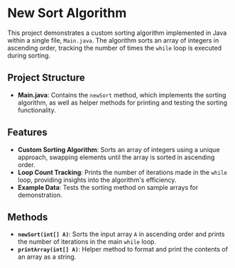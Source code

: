 # New Sort Algorithm

This project demonstrates a custom sorting algorithm implemented in Java within a single file, `Main.java`. The algorithm sorts an array of integers in ascending order, tracking the number of times the `while` loop is executed during sorting.

## Project Structure

- **Main.java**: Contains the `newSort` method, which implements the sorting algorithm, as well as helper methods for printing and testing the sorting functionality.

## Features

- **Custom Sorting Algorithm**: Sorts an array of integers using a unique approach, swapping elements until the array is sorted in ascending order.
- **Loop Count Tracking**: Prints the number of iterations made in the `while` loop, providing insights into the algorithm's efficiency.
- **Example Data**: Tests the sorting method on sample arrays for demonstration.

## Methods

- **`newSort(int[] A)`**: Sorts the input array `A` in ascending order and prints the number of iterations in the main `while` loop.
- **`printArray(int[] A)`**: Helper method to format and print the contents of an array as a string.